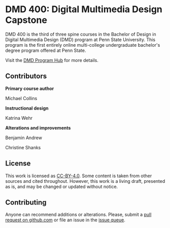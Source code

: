 # DMD 400: Digital Multimedia Design Capstone

DMD 400 is the third of three spine courses in the Bachelor of Design in Digital Multimedia Design (DMD) program at Penn State University. This program is the first entirely online multi-college undergraduate bachelor's degree program offered at Penn State.

Visit the [DMD Program Hub](http://dmd.psu.edu/) for more details.



## Contributors

**Primary course author**

Michael Collins

**Instructional design**

Katrina Wehr

**Alterations and improvements**

Benjamin Andrew

Christine Shanks

## License

This work is licensed as [CC-BY-4.0](https://creativecommons.org/licenses/by/4.0/). Some content is taken from other sources and cited throughout. However, this work is a living draft, presented as is, and may be changed or updated without notice.

## Contributing

Anyone can recommend additions or alterations. Please, submit a [pull request on github.com](https://github.com/dmd-program/dmd-400-master) or file an issue in the [issue queue](https://github.com/dmd-program/dmd-400-master/issues).
